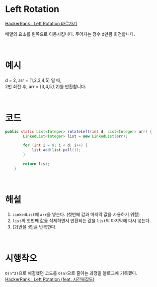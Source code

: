 # Left Rotation
[HackerRank : Left Rotation 바로가기](https://www.hackerrank.com/challenges/array-left-rotation/problem?isFullScreen=true)

배열의 요소를 왼쪽으로 이동시킵니다. 주어지는 정수 d만큼 회전합니다.

<br>

# 예시
d = 2, arr = [1,2,3,4,5] 일 때,  
2번 회전 후, arr = [3,4,5,1,2]를 반환합니다.

<br>

# 코드
```java
public static List<Integer> rotateLeft(int d, List<Integer> arr) {
        LinkedList<Integer> list = new LinkedList(arr); 
        
        for (int i = 0; i < d; i++) {
            list.add(list.poll());
        }
        
        return list;
    }
```

<br>

# 해설
1. `LinkedList`에 `arr`을 넣는다. (첫번째 값과 마지막 값을 사용하기 위함)
2. `list`의 첫번째 값을 삭제하면서 반환되는 값을 `list`의 마지막에 다시 넣는다.
3. (2)번을 `d`만큼 반복한다.

<br>

# 시행착오
`O(n^2)`으로 해결했던 코드를 `O(n)`으로 줄이는 과정을 블로그에 기록했다.  
[HackerRank : Left Rotation (feat. 시간복잡도)](https://velog.io/@eunsilson/HackerRank-Left-Rotation-feat.-%EC%8B%9C%EA%B0%84%EB%B3%B5%EC%9E%A1%EB%8F%84)